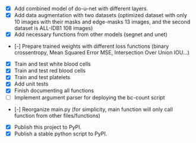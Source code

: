- [x] Add combined model of do-u-net with different layers.
- [x] Add data augmentation with two datasets (optimized dataset with only 10 images with their masks and edge-masks 13 images, and the second dataset is ALL-IDB1 108 images)
- [x] Add necessary functions from other models (segnet and unet)
- [-] Prepare trained weights with different loss functions (binary crossentropy, Mean Squared Error MSE, Intersection Over Union IOU...)
- [x] Train and test white blood cells
- [x] Train and test red blood cells
- [x] Train and test platelets
- [x] Add unit tests
- [x] Finish documenting all functions
- [ ] Implement argument parser for deploying the bc-count script
- [-] Reorganize main.py (for simplicity, main function will only call function from other files/functions)
- [x] Publish this project to PyPI.
- [x] Publish a stable python script to PyPI.
